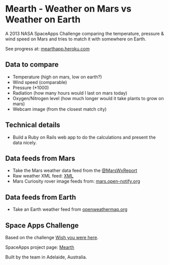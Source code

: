Mearth - Weather on Mars vs Weather on Earth
============================================

A 2013 NASA SpaceApps Challenge comparing the temperature, pressure & wind speed on Mars and tries to match it with somewhere on Earth.

See progress at:
[mearthapp.heroku.com](http://merthapp.heroku.com)

## Data to compare

* Temperature (high on mars, low on earth?)
* Wind speed (comparable)
* Pressure (*1000)
* Radiation (how many hours would I last on mars today)
* Oxygen/Nitrogen level (how much longer would it take plants to grow on mars)
* Webcam image (from the closest match city)

## Technical details

* Build a Ruby on Rails web app to do the calculations and present the data nicely.

## Data feeds from Mars

* Take the Mars weather data feed from the [@MarsWxReport](https://twitter.com/MarsWxReport)
* Raw weather XML feed: [XML](http://cab.inta-csic.es/rems/rems_weather.xml)
* Mars Curiosity rover image feeds from: [mars.open-notify.org](http://mars.open-notify.org)

## Data feeds from Earth

* Take an Earth weather feed from [openweathermap.org](http://openweathermap.org/weather)

## Space Apps Challenge

Based on the challenge [Wish you were here](http://spaceappschallenge.org/challenge/wish-you-were-here/).

SpaceApps project page: [Mearth](http://spaceappschallenge.org/project/mearth/)

Built by the team in Adelaide, Australia.